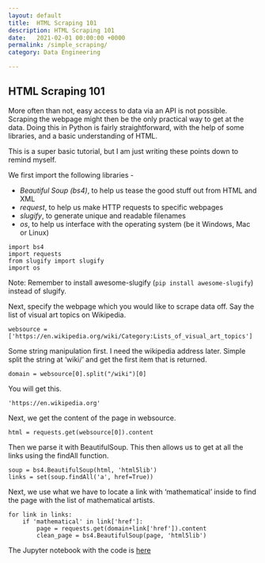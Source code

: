 ```yaml
---
layout: default
title:  HTML Scraping 101
description: HTML Scraping 101
date:   2021-02-01 00:00:00 +0000
permalink: /simple_scraping/
category: Data Engineering

---
```

## HTML Scraping 101
More often than not, easy access to data via an API is not possible. Scraping the webpage might then be the only practical way to get at the data. Doing this in Python is fairly straightforward, with the help of some libraries, and a basic understanding of HTML.

This is a super basic tutorial, but I am just writing these points down to remind myself. 

We first import the following libraries -
- _Beautiful Soup (bs4)_, to help us tease the good stuff out from HTML and XML
- _request_, to help us make HTTP requests to specific webpages 
- _slugify_, to generate unique and readable filenames
- _os_, to help us interface with the operating system (be it Windows, Mac or Linux)

```
import bs4 
import requests 
from slugify import slugify 
import os 
```

Note: Remember to install awesome-slugify (`pip install awesome-slugify`) instead of slugify.

Next, specify the webpage which you would like to scrape data off. Say the list of visual art topics on Wikipedia.
```
websource = ['https://en.wikipedia.org/wiki/Category:Lists_of_visual_art_topics']
```

Some string manipulation first. I need the wikipedia address later. Simple split the string at ‘wiki/‘ and get the first item that is returned.
```
domain = websource[0].split("/wiki")[0]
```

You will get this.
```
'https://en.wikipedia.org'
```

Next, we get the content of the page in websource.
```
html = requests.get(websource[0]).content
```

Then we parse it with BeautifulSoup. This then allows us to get at all the links using the findAll function.
```
soup = bs4.BeautifulSoup(html, 'html5lib')
links = set(soup.findAll('a', href=True))
```

Next, we use what we have to locate a link with ‘mathematical’ inside to find the page with the list of mathematical artists.
```
for link in links:
    if 'mathematical' in link['href']:
        page = requests.get(domain+link['href']).content
        clean_page = bs4.BeautifulSoup(page, 'html5lib')
```

The Jupyter notebook with the code is [here][1]

[1]:	https://github.com/playgrdstar/html_scraping/blob/master/HTML%20Scraping%20101.ipynb "HTML Scraping 101"